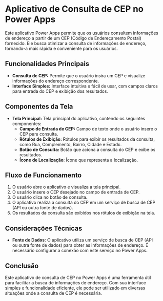 # Aplicativo de Consulta de CEP no Power Apps

Este aplicativo Power Apps permite que os usuários consultem informações de endereço a partir de um CEP (Código de Endereçamento Postal) fornecido. Ele busca otimizar a consulta de informações de endereço, tornando-a mais rápida e conveniente para os usuários.

## Funcionalidades Principais

* **Consulta de CEP:** Permite que o usuário insira um CEP e visualize informações do endereço correspondente.
* **Interface Simples:** Interface intuitiva e fácil de usar, com campos claros para entrada do CEP e exibição dos resultados.

## Componentes da Tela

* **Tela Principal:** Tela principal do aplicativo, contendo os seguintes componentes:
    * **Campo de Entrada de CEP:** Campo de texto onde o usuário insere o CEP para consulta.
    * **Rótulos de Exibição:** Rótulos para exibir os resultados da consulta, como Rua, Complemento, Bairro, Cidade e Estado.
    * **Botão de Consulta:** Botão que aciona a consulta do CEP e exibe os resultados.
    * **Ícone de Localização:** Ícone que representa a localização.

## Fluxo de Funcionamento

1.  O usuário abre o aplicativo e visualiza a tela principal.
2.  O usuário insere o CEP desejado no campo de entrada de CEP.
3.  O usuário clica no botão de consulta.
4.  O aplicativo realiza a consulta do CEP em um serviço de busca de CEP (API ou outra fonte de dados).
5.  Os resultados da consulta são exibidos nos rótulos de exibição na tela.

## Considerações Técnicas

* **Fonte de Dados:** O aplicativo utiliza um serviço de busca de CEP (API ou outra fonte de dados) para obter as informações de endereço. É necessário configurar a conexão com este serviço no Power Apps.



## Conclusão

Este aplicativo de consulta de CEP no Power Apps é uma ferramenta útil para facilitar a busca de informações de endereço. Com sua interface simples e funcionalidade eficiente, ele pode ser utilizado em diversas situações onde a consulta de CEP é necessária.
